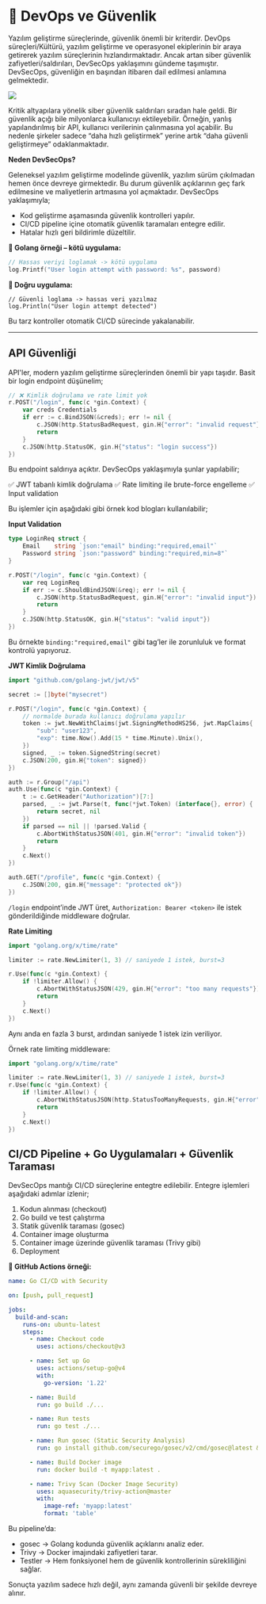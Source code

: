 # 📌 DevOps ve Güvenlik

Yazılım geliştirme süreçlerinde, güvenlik önemli bir kriterdir. DevOps süreçleri/Kültürü, yazılım geliştirme ve operasyonel ekiplerinin bir araya getirerek yazılım süreçlerinin hızlandırmaktadır. Ancak artan siber güvenlik zafiyetleri/saldırıları, DevSecOps yaklaşımını gündeme taşımıştır. DevSecOps, güvenliğin en başından itibaren dail edilmesi anlamına gelmektedir.

![](/img/SecOps.jpg)

Kritik altyapılara yönelik siber güvenlik saldırıları sıradan hale geldi. Bir güvenlik açığı bile milyonlarca kullanıcıyı ektileyebilir. Örneğin, yanlış yapılandırılmış bir API, kullanıcı verilerinin çalınmasına yol açabilir. Bu nedenle şirkeler sadece “daha hızlı geliştirmek” yerine artık “daha güvenli geliştirmeye” odaklanmaktadır.

**Neden DevSecOps?**

Geleneksel yazılım geliştirme modelinde güvenlik, yazılım sürüm çıkılmadan hemen önce devreye girmektedir. Bu durum güvenlik açıklarının geç fark edilmesine ve maliyetlerin artmasına yol açmaktadır. DevSecOps yaklaşımıyla;

* Kod geliştirme aşamasında güvenlik kontrolleri yapılır.
* CI/CD pipeline içine otomatik güvenlik taramaları entegre edilir.
* Hatalar hızlı geri bildirimle düzeltilir.

**🔹 Golang örneği – kötü uygulama:**


```go
// Hassas veriyi loglamak -> kötü uygulama
log.Printf("User login attempt with password: %s", password)
```
**🔹 Doğru uygulama:**
```golang
// Güvenli loglama -> hassas veri yazılmaz
log.Println("User login attempt detected")
```
Bu tarz kontroller otomatik CI/CD sürecinde yakalanabilir.

----------------------------------------------------------------------------------------------------

## API Güvenliği

API'ler, modern yazılım geliştirme süreçlerinden önemli bir yapı taşıdır. Basit bir login endpoint düşünelim;
```go
// ❌ Kimlik doğrulama ve rate limit yok
r.POST("/login", func(c *gin.Context) {
    var creds Credentials
    if err := c.BindJSON(&creds); err != nil {
        c.JSON(http.StatusBadRequest, gin.H{"error": "invalid request"})
        return
    }
    c.JSON(http.StatusOK, gin.H{"status": "login success"})
})
```
Bu endpoint saldırıya açıktır. DevSecOps yaklaşımıyla şunlar yapılabilir;

✅ JWT tabanlı kimlik doğrulama
✅ Rate limiting ile brute-force engelleme
✅ Input validation

Bu işlemler için aşağıdaki gibi örnek kod blogları kullanılabilir;

**Input Validation**
```go
type LoginReq struct {
    Email    string `json:"email" binding:"required,email"`
    Password string `json:"password" binding:"required,min=8"`
}

r.POST("/login", func(c *gin.Context) {
    var req LoginReq
    if err := c.ShouldBindJSON(&req); err != nil {
        c.JSON(http.StatusBadRequest, gin.H{"error": "invalid input"})
        return
    }
    c.JSON(http.StatusOK, gin.H{"status": "valid input"})
})

```
Bu örnekte ``binding:"required,email"`` gibi tag’ler ile zorunluluk ve format kontrolü yapıyoruz.

**JWT Kimlik Doğrulama**
```go
import "github.com/golang-jwt/jwt/v5"

secret := []byte("mysecret")

r.POST("/login", func(c *gin.Context) {
    // normalde burada kullanıcı doğrulama yapılır
    token := jwt.NewWithClaims(jwt.SigningMethodHS256, jwt.MapClaims{
        "sub": "user123",
        "exp": time.Now().Add(15 * time.Minute).Unix(),
    })
    signed, _ := token.SignedString(secret)
    c.JSON(200, gin.H{"token": signed})
})

auth := r.Group("/api")
auth.Use(func(c *gin.Context) {
    t := c.GetHeader("Authorization")[7:]
    parsed, _ := jwt.Parse(t, func(*jwt.Token) (interface{}, error) {
        return secret, nil
    })
    if parsed == nil || !parsed.Valid {
        c.AbortWithStatusJSON(401, gin.H{"error": "invalid token"})
        return
    }
    c.Next()
})

auth.GET("/profile", func(c *gin.Context) {
    c.JSON(200, gin.H{"message": "protected ok"})
})
```
``/login`` endpoint’inde JWT üret, ``Authorization: Bearer <token>`` ile istek gönderildiğinde middleware doğrular.

**Rate Limiting**

```go
import "golang.org/x/time/rate"

limiter := rate.NewLimiter(1, 3) // saniyede 1 istek, burst=3

r.Use(func(c *gin.Context) {
    if !limiter.Allow() {
        c.AbortWithStatusJSON(429, gin.H{"error": "too many requests"})
        return
    }
    c.Next()
})
```
Aynı anda en fazla 3 burst, ardından saniyede 1 istek izin veriliyor.


Örnek rate limiting middleware:
```go
import "golang.org/x/time/rate"

limiter := rate.NewLimiter(1, 3) // saniyede 1 istek, burst=3
r.Use(func(c *gin.Context) {
    if !limiter.Allow() {
        c.AbortWithStatusJSON(http.StatusTooManyRequests, gin.H{"error": "too many requests"})
        return
    }
    c.Next()
})
```

## CI/CD Pipeline + Go Uygulamaları + Güvenlik Taraması

DevSecOps mantığı CI/CD süreçlerine entegtre edilebilir. Entegre işlemleri aşağıdaki adımlar izlenir;

1. Kodun alınması (checkout)
2. Go build ve test çalıştırma
3. Statik güvenlik taraması (gosec)
4. Container image oluşturma
5. Container image üzerinde güvenlik taraması (Trivy gibi)
6. Deployment

**🔹 GitHub Actions örneği:**

```yaml
name: Go CI/CD with Security

on: [push, pull_request]

jobs:
  build-and-scan:
    runs-on: ubuntu-latest
    steps:
      - name: Checkout code
        uses: actions/checkout@v3

      - name: Set up Go
        uses: actions/setup-go@v4
        with:
          go-version: '1.22'

      - name: Build
        run: go build ./...

      - name: Run tests
        run: go test ./...

      - name: Run gosec (Static Security Analysis)
        run: go install github.com/securego/gosec/v2/cmd/gosec@latest && gosec ./...

      - name: Build Docker image
        run: docker build -t myapp:latest .

      - name: Trivy Scan (Docker Image Security)
        uses: aquasecurity/trivy-action@master
        with:
          image-ref: 'myapp:latest'
          format: 'table'

```
Bu pipeline’da:

* gosec → Golang kodunda güvenlik açıklarını analiz eder.
* Trivy → Docker imajındaki zafiyetleri tarar.
* Testler → Hem fonksiyonel hem de güvenlik kontrollerinin sürekliliğini sağlar.

Sonuçta yazılım sadece hızlı değil, aynı zamanda güvenli bir şekilde devreye alınır.
